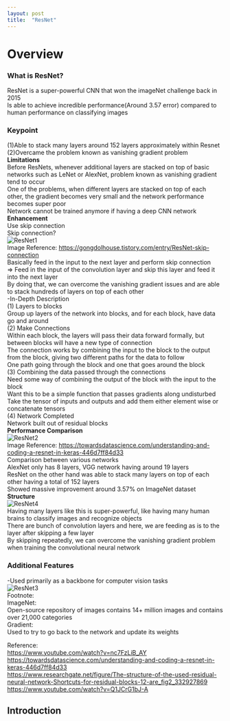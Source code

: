 ```yaml
---
layout: post
title:  "ResNet"
---
```

# Overview
### What is ResNet?
ResNet is a super-powerful CNN that won the imageNet challenge back in 2015 <br/>
Is able to achieve incredible performance(Around 3.57 error) compared to human performance on classifying images <br/>
### Keypoint <br/>
(1)Able to stack many layers around 152 layers approximately within Resnet <br/>
(2)Overcame the problem known as vanishing gradient problem <br/>
**Limitations** <br/>
Before ResNets, whenever additional layers are stacked on top of basic networks such as LeNet or AlexNet, problem known as vanishing gradient tend to occur <br/>
One of the problems, when different layers are stacked on top of each other, the gradient becomes very small and the network performance becomes super poor <br/>
Network cannot be trained anymore if having a deep CNN network <br/>
**Enhancement** <br/>
Use skip connection <br/>
Skip connection? <br/>
![ResNet1](https://github.com/growingpenguin/growingpenguin.github.io/assets/110277903/5db255c1-963c-4975-9eea-ed350d092b3a) <br/>
Image Reference: https://gongdolhouse.tistory.com/entry/ResNet-skip-connection <br/>
Basically feed in the input to the next layer and perform skip connection <br/>
=> Feed in the input of the convolution layer and skip this layer and feed it into the next layer <br/>
By doing that, we can overcome the vanishing gradient issues and are able to stack hundreds of layers on top of each other <br/>
-In-Depth Description <br/>
(1) Layers to blocks <br/>
Group up layers of the network into blocks, and for each block, have data go and around <br/>
(2) Make Connections <br/>
Within each block, the layers will pass their data forward formally, but between blocks will have a new type of connection <br/>
The connection works by combining the input to the block to the output from the block, giving two different paths for the data to follow <br/>
One path going through the block and one that goes around the block <br/>
(3) Combining the data passed through the connections <br/>
Need some way of combining the output of the block with the input to the block <br/>
Want this to be a simple function that passes gradients along undisturbed <br/>
Take the tensor of inputs and outputs and add them either element wise or concatenate tensors <br/>
(4) Network Completed <br/>
Network built out of residual blocks <br/>
**Performance Comparison** <br/>
![ResNet2](https://github.com/growingpenguin/growingpenguin.github.io/assets/110277903/db44b6d1-8a3b-41c7-97a1-244aceec1d48) <br/>
Image Reference: https://towardsdatascience.com/understanding-and-coding-a-resnet-in-keras-446d7ff84d33 <br/>
Comparison between various networks <br/> 
AlexNet only has 8 layers, VGG network having around 19 layers <br/>
ResNet on the other hand was able to stack many layers on top of each other having a total of 152 layers <br/>
Showed massive improvement around 3.57% on ImageNet dataset <br/>
**Structure** <br/>
![ResNet4](https://github.com/growingpenguin/growingpenguin.github.io/assets/110277903/3460cf50-c313-4a03-a7ae-94a93308f9a1) <br/>
Having many layers like this is super-powerful, like having many human brains to classify images and recognize objects <br/>
There are bunch of convolution layers and here, we are feeding as is to the layer after skipping a few layer <br/>
By skipping repeatedly, we can overcome the vanishing gradient problem when training the convolutional neural network <br/> 
### Additional Features
-Used primarily as a backbone for computer vision tasks <br/>
![ResNet3](https://github.com/growingpenguin/growingpenguin.github.io/assets/110277903/f9aa100f-e4fb-4c33-9445-7c095f0c619c) <br/>
Footnote: <br/>
ImageNet: <br/>
Open-source repository of images contains 14+ million images and contains over 21,000 categories <br/>
Gradient: <br/>
Used to try to go back to the network and update its weights <br/> 




Reference: <br/>
https://www.youtube.com/watch?v=nc7FzLiB_AY <br/>
https://towardsdatascience.com/understanding-and-coding-a-resnet-in-keras-446d7ff84d33 <br/>
https://www.researchgate.net/figure/The-structure-of-the-used-residual-neural-network-Shortcuts-for-residual-blocks-12-are_fig2_332927869 <br/>
https://www.youtube.com/watch?v=Q1JCrG1bJ-A <br/>
## Introduction

